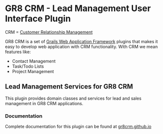 # GR8 CRM - Lead Management User Interface Plugin

CRM = [Customer Relationship Management](http://en.wikipedia.org/wiki/Customer_relationship_management)

GR8 CRM is a set of [Grails Web Application Framework](http://www.grails.org/)
plugins that makes it easy to develop web application with CRM functionality.
With CRM we mean features like:

- Contact Management
- Task/Todo Lists
- Project Management


## Lead Management Services for GR8 CRM
This plugin provides domain classes and services for lead and sales management in GR8 CRM applications.

### Documentation

Complete documentation for this plugin can be found at [gr8crm.github.io](http://gr8crm.github.io/plugins/crm-sales/)
